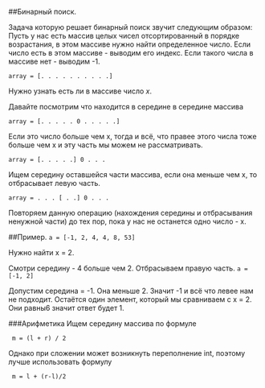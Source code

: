 ##Бинарный поиск. 

Задача которую решает бинарный поиск звучит следующим образом:
Пусть у нас есть массив целых чисел отсортированный в порядке возрастания, в этом массиве нужно найти определенное число. 
Если число есть в этом массиве - выводим его индекс. Если такого числа в массиве нет - выводим -1.

``` array = [. . . . . . . . . .] ```

Нужно узнать есть ли в массиве число *x*.

Давайте посмотрим что находится в середине в середине массива

``` array = [. . . . . 0 . . . . .] ```

Если это число больше чем x, тогда и всё, что правее этого числа тоже больше чем x и эту часть мы можем не рассматривать.

``` array = [. . . . .] 0 . . . ```

Ищем середину оставшейся части массива, если она меньше чем х, то отбрасывает левую часть.

``` array = . . . [ . .] 0 . . . ```

Повторяем данную операцию (нахождения середины и отбрасывания ненужной части) до тех пор, пока у нас не останется одно число - х.

##Пример.
```a = [-1, 2, 4, 4, 8, 53]```

Нужно найти x = 2.

Смотри середину - 4 больше чем 2. Отбрасываем правую часть.
```a = [-1, 2]```

Допустим середина = -1. Она меньше 2. Значит -1 и всё что левее нам не подходит. Остаётся один элемент, который мы сравниваем с x = 2. Они равны6 значит ответ будет 1.

###Арифметика
Ищем середину массива по формуле

``` m = (l + r) / 2```

Однако при сложении может возникнуть переполнение int, поэтому лучше использовать формулу

``` m = l + (r-l)/2```

